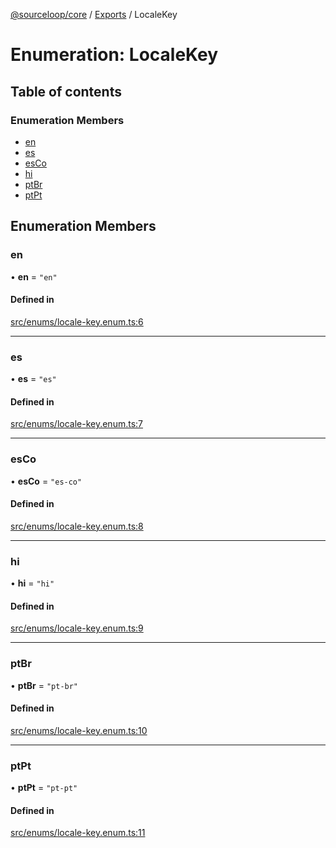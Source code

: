 [@sourceloop/core](../README.md) / [Exports](../modules.md) / LocaleKey

# Enumeration: LocaleKey

## Table of contents

### Enumeration Members

- [en](LocaleKey.md#en)
- [es](LocaleKey.md#es)
- [esCo](LocaleKey.md#esco)
- [hi](LocaleKey.md#hi)
- [ptBr](LocaleKey.md#ptbr)
- [ptPt](LocaleKey.md#ptpt)

## Enumeration Members

### en

• **en** = ``"en"``

#### Defined in

[src/enums/locale-key.enum.ts:6](https://github.com/sourcefuse/loopback4-microservice-catalog/blob/53060ad88/packages/core/src/enums/locale-key.enum.ts#L6)

___

### es

• **es** = ``"es"``

#### Defined in

[src/enums/locale-key.enum.ts:7](https://github.com/sourcefuse/loopback4-microservice-catalog/blob/53060ad88/packages/core/src/enums/locale-key.enum.ts#L7)

___

### esCo

• **esCo** = ``"es-co"``

#### Defined in

[src/enums/locale-key.enum.ts:8](https://github.com/sourcefuse/loopback4-microservice-catalog/blob/53060ad88/packages/core/src/enums/locale-key.enum.ts#L8)

___

### hi

• **hi** = ``"hi"``

#### Defined in

[src/enums/locale-key.enum.ts:9](https://github.com/sourcefuse/loopback4-microservice-catalog/blob/53060ad88/packages/core/src/enums/locale-key.enum.ts#L9)

___

### ptBr

• **ptBr** = ``"pt-br"``

#### Defined in

[src/enums/locale-key.enum.ts:10](https://github.com/sourcefuse/loopback4-microservice-catalog/blob/53060ad88/packages/core/src/enums/locale-key.enum.ts#L10)

___

### ptPt

• **ptPt** = ``"pt-pt"``

#### Defined in

[src/enums/locale-key.enum.ts:11](https://github.com/sourcefuse/loopback4-microservice-catalog/blob/53060ad88/packages/core/src/enums/locale-key.enum.ts#L11)

